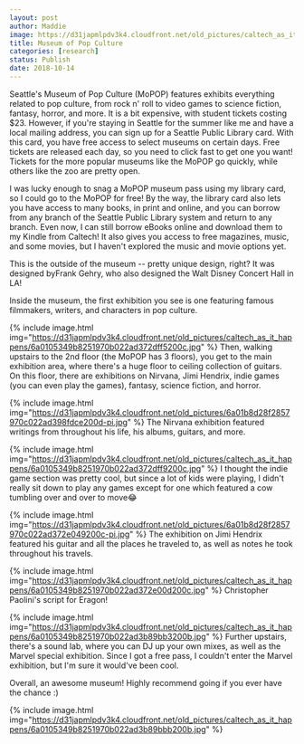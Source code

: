 ```yaml
---
layout: post
author: Maddie
image: https://d31japmlpdv3k4.cloudfront.net/old_pictures/caltech_as_it_happens/6a0105349b8251970b022ad398fddd200d.jpg
title: Museum of Pop Culture 
categories: [research]
status: Publish
date: 2018-10-14
---
```



Seattle's Museum of Pop Culture (MoPOP) features exhibits everything related to pop culture, from rock n' roll to video games to science fiction, fantasy, horror, and more. It is a bit expensive, with student tickets costing $23. However, if you're staying in Seattle for the summer like me and have a local mailing address, you can sign up for a Seattle Public Library card. With this card, you have free access to select museums on certain days. Free tickets are released each day, so you need to click fast to get one you want! Tickets for the more popular museums like the MoPOP go quickly, while others like the zoo are pretty open.

I was lucky enough to snag a MoPOP museum pass using my library card, so I could go to the MoPOP for free! By the way, the library card also lets you have access to many books, in print and online, and you can borrow from any branch of the Seattle Public Library system and return to any branch. Even now, I can still borrow eBooks online and download them to my Kindle from Caltech! It also gives you access to free magazines, music, and some movies, but I haven't explored the music and movie options yet.

This is the outside of the museum -- pretty unique design, right? It was designed byFrank Gehry, who also designed the Walt Disney Concert Hall in LA!

Inside the museum, the first exhibition you see is one featuring famous filmmakers, writers, and characters in pop culture.


{% include image.html img="https://d31japmlpdv3k4.cloudfront.net/old_pictures/caltech_as_it_happens/6a0105349b8251970b022ad372dff5200c.jpg" %}
Then, walking upstairs to the 2nd floor (the MoPOP has 3 floors), you get to the main exhibition area, where there's a huge floor to ceiling collection of guitars. On this floor, there are exhibitions on Nirvana, Jimi Hendrix, indie games (you can even play the games), fantasy, science fiction, and horror.


{% include image.html img="https://d31japmlpdv3k4.cloudfront.net/old_pictures/6a01b8d28f2857970c022ad398fdce200d-pi.jpg" %}
The Nirvana exhibition featured writings from throughout his life, his albums, guitars, and more.


{% include image.html img="https://d31japmlpdv3k4.cloudfront.net/old_pictures/caltech_as_it_happens/6a0105349b8251970b022ad372dff9200c.jpg" %}
I thought the indie game section was pretty cool, but since a lot of kids were playing, I didn't really sit down to play any games except for one which featured a cow tumbling over and over to move😂

{% include image.html img="https://d31japmlpdv3k4.cloudfront.net/old_pictures/6a01b8d28f2857970c022ad372e049200c-pi.jpg" %}
The exhibition on Jimi Hendrix featured his guitar and all the places he traveled to, as well as notes he took throughout his travels.


{% include image.html img="https://d31japmlpdv3k4.cloudfront.net/old_pictures/caltech_as_it_happens/6a0105349b8251970b022ad372e00d200c.jpg" %}
Christopher Paolini's script for Eragon!

{% include image.html img="https://d31japmlpdv3k4.cloudfront.net/old_pictures/caltech_as_it_happens/6a0105349b8251970b022ad3b89bb3200b.jpg" %}
Further upstairs, there's a sound lab, where you can DJ up your own mixes, as well as the Marvel special exhibition. Since I got a free pass, I couldn't enter the Marvel exhibition, but I'm sure it would've been cool.

Overall, an awesome museum! Highly recommend going if you ever have the chance :)

{% include image.html img="https://d31japmlpdv3k4.cloudfront.net/old_pictures/caltech_as_it_happens/6a0105349b8251970b022ad3b89bbb200b.jpg" %}
